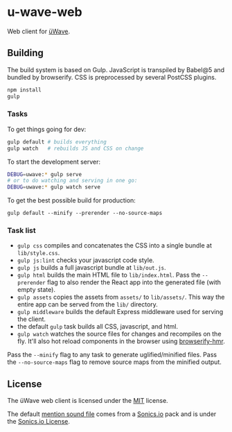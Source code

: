 # u-wave-web

Web client for [üWave](https://u-wave.github.io).

## Building

The build system is based on Gulp. JavaScript is transpiled by Babel@5 and
bundled by browserify. CSS is preprocessed by several PostCSS plugins.

```bash
npm install
gulp
```

### Tasks

To get things going for dev:

```bash
gulp default # builds everything
gulp watch   # rebuilds JS and CSS on change
```

To start the development server:

```bash
DEBUG=uwave:* gulp serve
# or to do watching and serving in one go:
DEBUG=uwave:* gulp watch serve
```

To get the best possible build for production:

```
gulp default --minify --prerender --no-source-maps
```

### Task list

 * `gulp css` compiles and concatenates the CSS into a single bundle at
   `lib/style.css`.
 * `gulp js:lint` checks your javascript code style.
 * `gulp js` builds a full javascript bundle at `lib/out.js`.
 * `gulp html` builds the main HTML file to `lib/index.html`. Pass the
   `--prerender` flag to also render the React app into the generated file (with
   empty state).
 * `gulp assets` copies the assets from `assets/` to `lib/assets/`. This way the
   entire app can be served from the `lib/` directory.
 * `gulp middleware` builds the default Express middleware used for serving the
   client.
 * the default `gulp` task builds all CSS, javascript, and html.
 * `gulp watch` watches the source files for changes and recompiles on the fly.
   It'll also hot reload components in the browser using [browserify-hmr](https://github.com/AgentME/browserify-hmr).

Pass the `--minify` flag to any task to generate uglified/minified files. Pass
the `--no-source-maps` flag to remove source maps from the minified output.

## License

The üWave web client is licensed under the [MIT](./LICENSE) license.

The default [mention sound file](./assets/audio/mention.opus) comes from a
[Sonics.io](http://sonics.io) pack and is under the [Sonics.io License](http://sonics.io/license).
